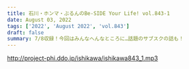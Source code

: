 ```yaml
---
title: 石川・ホンマ・ぶるんのBe-SIDE Your Life! vol.843-1
date: August 03, 2022
tags: ['2022', 'August 2022', 'vol.843']
draft: false
summary: 7/8収録！今回はみんなへんなところに…話題のサブスクの話も！
---
```


http://project-phi.ddo.jp/ishikawa/ishikawa843_1.mp3
